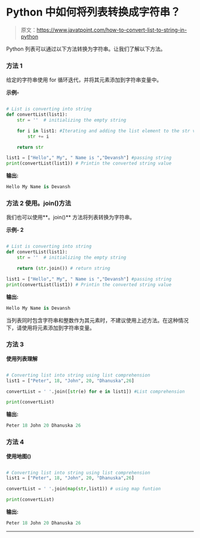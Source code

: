 # Python 中如何将列表转换成字符串？

> 原文：<https://www.javatpoint.com/how-to-convert-list-to-string-in-python>

Python 列表可以通过以下方法转换为字符串。让我们了解以下方法。

### 方法 1

给定的字符串使用 for 循环迭代，并将其元素添加到字符串变量中。

**示例-**

```py

# List is converting into string
def convertList(list1):
    str = ''  # initializing the empty string

    for i in list1: #Iterating and adding the list element to the str variable
        str += i

    return str

list1 = ["Hello"," My", " Name is ","Devansh"] #passing string 
print(convertList(list1)) # Printin the converted string value

```

**输出:**

```py
Hello My Name is Devansh

```

### 方法 2 使用。join()方法

我们也可以使用**。join()** 方法将列表转换为字符串。

**示例- 2**

```py

# List is converting into string
def convertList(list1):
    str = ''  # initializing the empty string

    return (str.join()) # return string

list1 = ["Hello"," My", " Name is ","Devansh"] #passing string
print(convertList(list1)) # Printin the converted string value

```

**输出:**

```py
Hello My Name is Devansh

```

当列表同时包含字符串和整数作为其元素时，不建议使用上述方法。在这种情况下，请使用将元素添加到字符串变量。

### 方法 3

**使用列表理解**

```py

# Converting list into string using list comprehension
list1 = ["Peter", 18, "John", 20, "Dhanuska",26]

convertList = ' '.join([str(e) for e in list1]) #List comprehension

print(convertList)

```

**输出:**

```py
Peter 18 John 20 Dhanuska 26

```

### 方法 4

**使用地图()**

```py

# Converting list into string using list comprehension
list1 = ["Peter", 18, "John", 20, "Dhanuska",26]

convertList = ' '.join(map(str,list1)) # using map funtion

print(convertList)

```

**输出:**

```py
Peter 18 John 20 Dhanuska 26

```

* * *